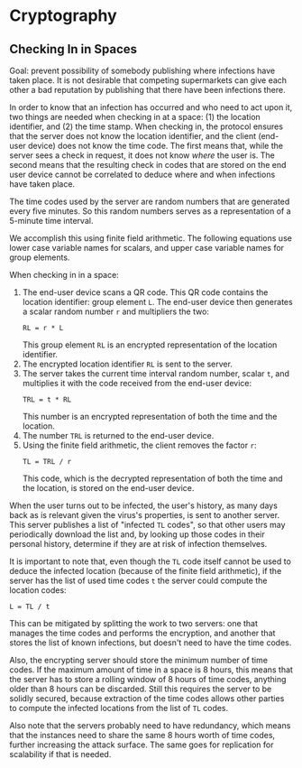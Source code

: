 Cryptography
============

Checking In in Spaces
---------------------

Goal: prevent possibility of somebody publishing where infections have taken
place. It is not desirable that competing supermarkets can give each other a bad
reputation by publishing that there have been infections there.

In order to know that an infection has occurred and who need to act upon it, two
things are needed when checking in at a space: (1) the location identifier, and
(2) the time stamp. When checking in, the protocol ensures that the server does
not know the location identifier, and the client (end-user device) does not know
the time code. The first means that, while the server sees a check in request,
it does not know _where_ the user is. The second means that the resulting check
in codes that are stored on the end user device cannot be correlated to deduce
where and when infections have taken place.

The time codes used by the server are random numbers that are generated every
five minutes. So this random numbers serves as a representation of a 5-minute
time interval.

We accomplish this using finite field arithmetic. The following equations use
lower case variable names for scalars, and upper case variable names for group
elements.

When checking in in a space:

1. The end-user device scans a QR code. This QR code contains the location
   identifier: group element `L`. The end-user device then generates a scalar
   random number `r` and multipliers the two:
   ```
   RL = r * L
   ```
   This group element `RL` is an encrypted representation of the location
   identifier.
2. The encrypted location identifier `RL` is sent to the server.
3. The server takes the current time interval random number, scalar `t`, and
   multiplies it with the code received from the end-user device:
   ```
   TRL = t * RL
   ```
   This number is an encrypted representation of both the time and the location.
4. The number `TRL` is returned to the end-user device.
5. Using the finite field arithmetic, the client removes the factor `r`:
   ```
   TL = TRL / r
   ```
   This code, which is the decrypted representation of both the time and the
   location, is stored on the end-user device.

When the user turns out to be infected, the user's history, as many days back as
is relevant given the virus's properties, is sent to another server. This server
publishes a list of "infected `TL` codes", so that other users may periodically
download the list and, by looking up those codes in their personal history,
determine if they are at risk of infection themselves.

It is important to note that, even though the `TL` code itself cannot be used to
deduce the infected location (because of the finite field arithmetic), if the
server has the list of used time codes `t` the server could compute the location
codes:

```
L = TL / t
```

This can be mitigated by splitting the work to two servers: one that manages the
time codes and performs the encryption, and another that stores the list of
known infections, but doesn't need to have the time codes.

Also, the encrypting server should store the minimum number of time codes. If
the maximum amount of time in a space is 8 hours, this means that the server has
to store a rolling window of 8 hours of time codes, anything older than 8 hours
can be discarded. Still this requires the server to be solidly secured, because
extraction of the time codes allows other parties to compute the infected
locations from the list of `TL` codes.

Also note that the servers probably need to have redundancy, which means that
the instances need to share the same 8 hours worth of time codes, further
increasing the attack surface. The same goes for replication for scalability if
that is needed.
